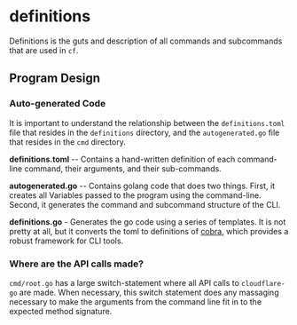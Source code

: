 # definitions
Definitions is the guts and description of all commands and subcommands
that are used in `cf`.

## Program Design
### Auto-generated Code
It is important to understand the relationship between the `definitions.toml`
file that resides in the `definitions` directory, and the `autogenerated.go`
file that resides in the `cmd` directory.

**definitions.toml** -- Contains a hand-written definition of each command-line command, their arguments, and their sub-commands.

**autogenerated.go** -- Contains golang code that does two things. First, it creates all Variables passed to the program using the command-line. Second, it generates the command and subcommand structure of the CLI.

**definitions.go** - Generates the go code using a series of templates. It is not pretty at all, but it converts the toml to definitions of [cobra](https://github.com/spf13/cobra), which provides a robust framework for CLI tools.

### Where are the API calls made?
`cmd/root.go` has a large switch-statement where all API calls to `cloudflare-go` are made.
When necessary, this switch statement does any massaging necessary to
make the arguments from the command line fit in to the expected method signature. 


